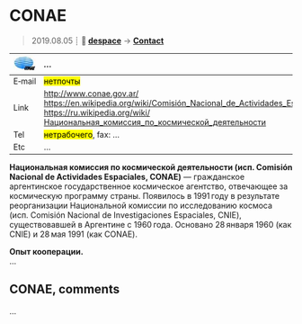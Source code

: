 # CONAE
> 2019.08.05 ┊ **🚀 [despace](index.md)** → **[Contact](contact.md)**

|[![](f/contact/c/conae_logo1_thumb.jpg)](f/contact/c/conae_logo1.png)|*…*|
|:--|:--|
|E‑mail| <mark>нетпочты</mark> |
|Link| <http://www.conae.gov.ar/><br> <https://en.wikipedia.org/wiki/Comisión_Nacional_de_Actividades_Espaciales><br> <https://ru.wikipedia.org/wiki/Национальная_комиссия_по_космической_деятельности> |
|Tel| <mark>нетрабочего</mark>, fax: … |
|Etc| … |

**Национальная комиссия по космической деятельности (исп. Comisión Nacional de Actividades Espaciales, CONAE)** — гражданское аргентинское государственное космическое агентство, отвечающее за космическую программу страны. Появилось в 1991 году в результате реорганизации Национальной комиссии по исследованию космоса (исп. Comisión Nacional de Investigaciones Espaciales, CNIE), существовавшей в Аргентине с 1960 года. Основано 28 января 1960 (как CNIE) и 28 мая 1991 (как CONAE).

**Опыт кооперации.**  
…



<p style="page-break-after:always"> </p>

## CONAE, comments

…
